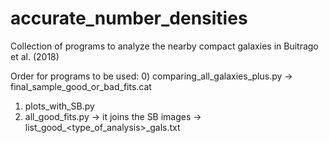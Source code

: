 # accurate_number_densities
Collection of programs to analyze the nearby compact galaxies in Buitrago et al. (2018)

Order for programs to be used:
0) comparing_all_galaxies_plus.py
-> final_sample_good_or_bad_fits.cat
1) plots_with_SB.py
2) all_good_fits.py
-> it joins the SB images
-> list_good_<type_of_analysis>_gals.txt
